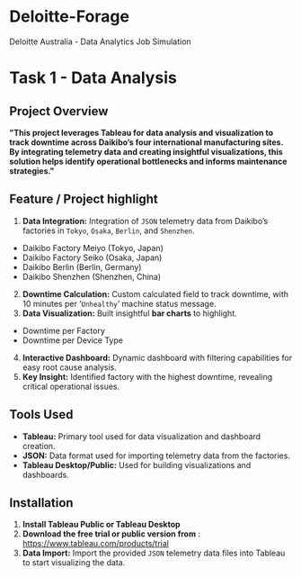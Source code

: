 # Deloitte-Forage
Deloitte Australia - Data Analytics Job Simulation

# Task 1 - Data Analysis
## Project Overview
**"This project leverages Tableau for data analysis and visualization to track downtime across Daikibo’s four international manufacturing sites. By integrating telemetry data and creating insightful visualizations, this solution helps identify operational bottlenecks and informs maintenance strategies."**

## Feature / Project highlight
1. **Data Integration:** Integration of `JSON` telemetry data from Daikibo’s factories in `Tokyo`, `Osaka`, `Berlin`, and `Shenzhen`.
- Daikibo Factory Meiyo (Tokyo, Japan)
- Daikibo Factory Seiko (Osaka, Japan)
- Daikibo Berlin (Berlin, Germany)
- Daikibo Shenzhen (Shenzhen, China)
2. **Downtime Calculation:** Custom calculated field to track downtime, with 10 minutes per ‘`Unhealthy`’ machine status message.
3. **Data Visualization:** Built insightful **bar charts** to highlight.
- Downtime per Factory
- Downtime per Device Type
4. **Interactive Dashboard:** Dynamic dashboard with filtering capabilities for easy root cause analysis.
5. **Key Insight:** Identified factory with the highest downtime, revealing critical operational issues.
  
## Tools Used
- **Tableau:** Primary tool used for data visualization and dashboard creation.
- **JSON:** Data format used for importing telemetry data from the factories.
- **Tableau Desktop/Public:** Used for building visualizations and dashboards.

## Installation
1. **Install Tableau Public or Tableau Desktop**
2. **Download the free trial or public version from** : https://www.tableau.com/products/trial
3. **Data Import:** Import the provided `JSON` telemetry data files into Tableau to start visualizing the data.
